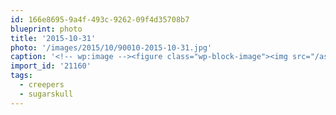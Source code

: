 ```yaml
---
id: 166e8695-9a4f-493c-9262-09f4d35708b7
blueprint: photo
title: '2015-10-31'
photo: '/images/2015/10/90010-2015-10-31.jpg'
caption: '<!-- wp:image --><figure class="wp-block-image"><img src="/assets/images/2015/10/90010-2015-10-31.jpg" /></figure><!-- /wp:image --><!-- wp:paragraph --><p>#sugarskull #creepers</p><!-- /wp:paragraph -->'
import_id: '21160'
tags:
  - creepers
  - sugarskull
---
```


